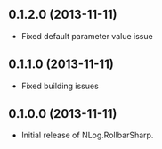 ## 0.1.2.0 (2013-11-11)

* Fixed default parameter value issue

## 0.1.1.0 (2013-11-11)

* Fixed building issues


## 0.1.0.0 (2013-11-11)

* Initial release of NLog.RollbarSharp.
